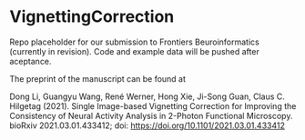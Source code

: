 # VignettingCorrection
Repo placeholder for our submission to Frontiers Beuroinformatics (currently in revision). Code and example data will be pushed after aceptance.

The preprint of the manuscript can be found at

Dong Li, Guangyu Wang, René Werner, Hong Xie, Ji-Song Guan, Claus C. Hilgetag (2021). Single Image-based Vignetting Correction for Improving the Consistency of Neural Activity Analysis in 2-Photon Functional Microscopy. bioRxiv 2021.03.01.433412; doi: https://doi.org/10.1101/2021.03.01.433412
